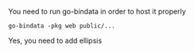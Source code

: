 You need to run go-bindata in order to host it properly

```
go-bindata -pkg web public/...
```

Yes, you need to add ellipsis